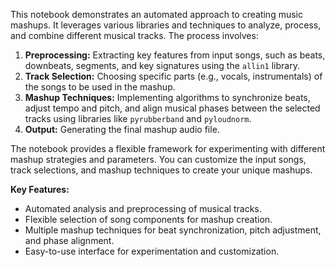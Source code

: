 This notebook demonstrates an automated approach to creating music mashups. It leverages various libraries and techniques to analyze, process, and combine different musical tracks. The process involves:

1. **Preprocessing:** Extracting key features from input songs, such as beats, downbeats, segments, and key signatures using the `allin1` library.
2. **Track Selection:** Choosing specific parts (e.g., vocals, instrumentals) of the songs to be used in the mashup.
3. **Mashup Techniques:** Implementing algorithms to synchronize beats, adjust tempo and pitch, and align musical phases between the selected tracks using libraries like `pyrubberband` and `pyloudnorm`.
4. **Output:** Generating the final mashup audio file.

The notebook provides a flexible framework for experimenting with different mashup strategies and parameters. You can customize the input songs, track selections, and mashup techniques to create your unique mashups.

**Key Features:**

* Automated analysis and preprocessing of musical tracks.
* Flexible selection of song components for mashup creation.
* Multiple mashup techniques for beat synchronization, pitch adjustment, and phase alignment.
* Easy-to-use interface for experimentation and customization.

